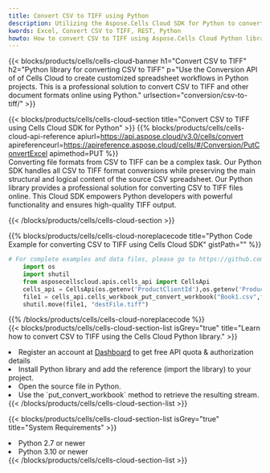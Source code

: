 ```yaml
---
title: Convert CSV to TIFF using Python 
description: Utilizing the Aspose.Cells Cloud SDK for Python to convert a CSV format file to a TIFF format file. 
kwords: Excel, Convert CSV to TIFF, REST, Python
howto: How to convert CSV to TIFF using Aspose.Cells Cloud Python library.
---
```



{{< blocks/products/cells/cells-cloud-banner h1="Convert CSV to TIFF" h2="Python library for converting CSV to TIFF" p="Use the Conversion API of of Cells Cloud to create customized spreadsheet workflows in Python projects. This is a professional solution to convert CSV to TIFF and other document formats online using Python." urlsection="conversion/csv-to-tiff/" >}}

{{< blocks/products/cells/cells-cloud-section  title="Convert CSV to TIFF using Cells Cloud SDK for Python" >}}
{{% blocks/products/cells/cells-cloud-api-reference  apiurl=https://api.aspose.cloud/v3.0/cells/convert  apireferenceurl=https://apireference.aspose.cloud/cells/#/Conversion/PutConvertExcel  apimethod=PUT %}}
<br/>
Converting file formats from CSV to TIFF can be a complex task. Our Python SDK handles all CSV to TIFF format conversions while preserving the main structural and logical content of the source CSV spreadsheet. Our Python library provides a professional solution for converting CSV to TIFF files online. This Cloud SDK empowers Python developers with powerful functionality and ensures high-quality TIFF output.

{{< /blocks/products/cells/cells-cloud-section >}}

{{% blocks/products/cells/cells-cloud-noreplacecode title="Python Code Example for converting CSV to TIFF using Cells Cloud SDK" gistPath="" %}}
 
```python
# For complete examples and data files, please go to https://github.com/aspose-cells-cloud/aspose-cells-cloud-python/
    import os
    import shutil
    from asposecellscloud.apis.cells_api import CellsApi
    cells_api = CellsApi(os.getenv('ProductClientId'),os.getenv('ProductClientSecret'))
    file1 = cells_api.cells_workbook_put_convert_workbook("Book1.csv",format="tiff")
    shutil.move(file1, "destFile.tiff")     
```
 
{{% /blocks/products/cells/cells-cloud-noreplacecode  %}}
<br/>
{{< blocks/products/cells/cells-cloud-section-list isGrey="true"  title="Learn how to convert CSV to TIFF using the Cells Cloud Python library." >}}
<li>Register an account at <a href="https://dashboard.aspose.cloud/">Dashboard</a> to get free API quota & authorization details</li>
<li>Install Python library and add the reference (import the library) to your project.</li>
<li>Open the source file in Python.</li>
<li>Use the `put_convert_workbook` method to retrieve the resulting stream.</li>
{{< /blocks/products/cells/cells-cloud-section-list >}}

{{< blocks/products/cells/cells-cloud-section-list isGrey="true"  title="System Requirements" >}}
<li>Python 2.7 or newer</li>
<li>Python 3.10 or newer</li>
{{< /blocks/products/cells/cells-cloud-section-list >}}
